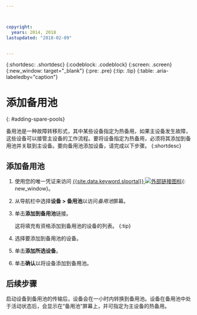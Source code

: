 ```yaml
---



copyright:
  years: 2014, 2018
lastupdated: "2018-02-09"


---
```


{:shortdesc: .shortdesc}
{:codeblock: .codeblock}
{:screen: .screen}
{:new_window: target="_blank"}
{:pre: .pre}
{:tip: .tip}
{:table: .aria-labeledby="caption"}


# 添加备用池 
{: #adding-spare-pools}

备用池是一种故障转移形式，其中某些设备指定为热备用，如果主设备发生故障，这些设备可以接管主设备的工作流程。要将设备指定为热备用，必须将其添加到备用池并关联到主设备。要向备用池添加设备，请完成以下步骤。
{:shortdesc}

## 添加备用池

1. 使用您的唯一凭证来访问 [{{site.data.keyword.slportal}} ![外部链接图标](../icons/launch-glyph.svg "外部链接图标")](https://control.softlayer.com/){: new_window}。
2. 从导航栏中选择**设备 > 备用池**以访问*备用池*屏幕。
3. 单击**添加到备用池**链接。
   
   这将填充有资格添加到备用池的设备的列表。
   {:tip}
   
4. 选择要添加到备用池的设备。
5. 单击**添加所选设备**。
6. 单击**确认**以将设备添加到备用池。 

## 后续步骤
启动设备到备用池的传输后，设备会在一小时内转换到备用池。设备在备用池中处于活动状态后，会显示在“备用池”屏幕上，并可指定为主设备的热备用。
